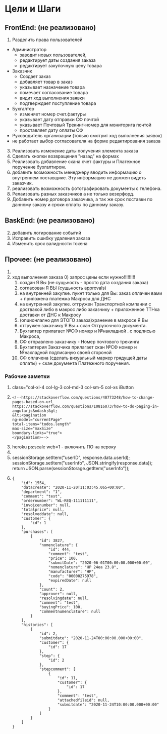 # Цели и Шаги
## FrontEnd: (не реализовано)
1.  Разделить права пользователей
 - Администратор 
    - заводит новых пользователей, 
    - редактирует даты создания заказа
    - редактирует закупочную цену товара
 - Заказчик
    - Создает заказ
    - добавляет товар в заказ
    - указывает назначение товара
    - помечает согласование товара
    - видит ход выполнения заявки
    - подтверждает поступление товара
 - Бухгалтер
    - изменяет номер счет.фактуры
    - указывает дату отправки СФ почтой 
    - указывает Почтовый Трекинг-номер для мониторига почтой
    - проставляет дату оплаты СФ 
 - Руководитель организации (только смотрит ход выполнения заявок)
 - не работает выбор согласователя на форме редактирования заказа

3. Реализовать изменение даты получения элемента заказа
4. Сделать кнопки возвращения "назад" на формах
5. Реализовать добавление скана счет фактуры и Платежное поручение бухгалтиром. 
6. добавить возможность менеджеру вводить информацию о внутреннем поставщике. Эту информацию не должен видеть заказчик.
7. реализовать возможность фотографировать документы с телефона.
8. Релаизовать разных заказчиков а не только везерфорд.
9. Добавить номер договора заказчика, а так же срок поставки по данному заказу и сроки оплаты по данному заказу.

## BaskEnd: (не реализовано)
2. добавить логирование событий 
3. Исправить ошибку удаления заказа
4. Изменить срок валидности токена
 
## Прочее: (не реализовано)
1. 
2. ход выполнения заказа
   0) запрос цены если нужно!!!!!!!!!
   1) создан Я Вы (не сущьность - просто дата создания заказа)
   2) согласован Я ВЫ (cущьность approvals)
   3) на внутренней закупке. пукнт только для Вы: заказ оплачен вами + приложена платежка Макроса для ДНС 
   3) на внутренней закупке. отгружен Транспортной компании с доствакой либо в макрос либо заказчику + приложенное ТТНка доставки от ДНС к Макросу  
   4) (опционлално для ЭТОГО заказа)хранение в макросе Я Вы
   5) отгружен заказчику Я Вы + скан Отгрузочного документа. 
   6) Бухгалтер прилагает №СФ номер и №накладной . с подписью Макроса, 
   7) СФ отправлено заказчику - Номер почтового трекинга
   8) Бухгалтерия Заказчика прилагает скан №СФ номер и №накладной  подписаную своей стороной
   9) СФ оплачена (сделать визуальный маркер грядущей даты оплаты) + скан документа Платежного поручения.


### Рабочие заметки 
1. class="col-xl-4 col-lg-3 col-md-3 col-sm-5 col-xs iButton
2.     <!--https://stackoverflow.com/questions/40773248/how-to-change-pages-based-on-url
       https://stackoverflow.com/questions/10816073/how-to-do-paging-in-angularjs&ndash;&gt;
       &lt;<pagination
       ng-model="currentPage"
       total-items="todos.length"
       max-size="maxSize"
       boundary-links="true">
       </pagination>-->
3. heroku ps:scale web=1 - включить ПО на хероку
4. <div ng-include="'invoice/invoiceEdit.html'"></div>
5.  sessionStorage.setItem("userID", response.data.userId);
    sessionStorage.setItem("userInfo", JSON.stringify(response.data));
    return JSON.parse(sessionStorage.getItem("userInfo"));
6.     {
           "id": 1554,
           "datacreate": "2020-11-20T11:03:45.065+00:00",
           "department": "1",
           "comment": "test",
           "ordernumber": "WL-REQ-111111111",
           "invoicenumber": null,
           "totalprice": null,
           "resolveddate": null,
           "customer": {
               "id": 1
           },
           "purchases": [
               {
                   "id": 3827,
                   "nomenclature": {
                       "id": 444,
                       "comment": "test",
                       "price": 100,
                       "submitDate": "2020-06-01T00:00:00.000+00:00",
                       "nomenclature": "HP 24ea 23.8",
                       "manufacturer": "HP",
                       "code": "00000275978",
                       "expiredDate": null
                   },
                   "count": 2,
                   "approver": null,
                   "resolvingdate": null,
                   "comment": "test",
                   "buyingPrice": 100,
                   "commentnumenclature": null
               }
           ],
           "histories": [
               {
                   "id": 2,
                   "submitdate": "2020-11-24T00:00:00.000+00:00",
                   "customer": {
                       "id": 17
                   },
                   "step": {
                       "id": 2
                   },
                   "stepcomment": [
                       {
                           "id": 11,
                           "customer": {
                               "id": 17
                           },
                           "comment": "test",
                           "attachedfileid": null,
                           "submitdate": "2020-11-24T10:00:00.000+00:00"
                       }
                   ]
               }
           ]
       }